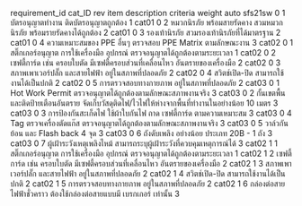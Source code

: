 requirement_id	cat_ID	rev	item	description	criteria	weight
auto	sfs21sw	0	1	บัตรอนุญาตทำงาน	ติดบัตรอนุญาตถูกต้อง	1
    cat01	0	2	หมวกนิรภัย พร้อมสายรัดคาง	สวมหมวกนิรภัย พร้อมรายรัดคางได้ถูกต้อง	2
    cat01	0	3	รองเท้านิรภัย	สวมรองเท้านิรภัยที่ได้มาตรฐาน	2
    cat01	0	4	ความเหมาะสมของ PPE อื่นๆ	ตรวจสอบ PPE Matrix ตามลักษณะงาน	3
    cat02	0	1	สติ๊กเกอร์อนุญาต การใช้เครื่องมือ อุปกรณ์	ตรวจอนุญาตได้ถูกต้องตามระยะเวลา	1
    cat02	0	2	เซฟตี้การ์ด เช่น ครอบใบตัด	มีเซฟตี้ครอบส่วนที่เคลื่อนไหว อันตรายของเครื่องมือ	2
    cat02	0	3	สภาพเพาเวอร์ปลั๊ก และสายไฟฟ้า	อยู่ในสภาพที่ปลอดภัย	2
    cat02	0	4	สวิตช์เปิด-ปิด	สามารถใช้งานได้เป็นปกติ	2
    cat02	0	5	การตรวจสอบทางกายภาพ	อยู่ในสภาพที่ปลอดภัย	2
    cat03	0	1	Hot Work Permit 	ตรวจอนุญาตได้ถูกต้องตามลักษณะสภาพงานจริง	3
    cat03	0	2	กั้นเขตพื้น และติดป้ายเตือนอันตราย	จัดเก็บวัสดุติดไฟ/ไวไฟให้ห่างจากพื้นที่ทำงานในอย่างน้อย 10 เมตร	3
    cat03	0	3	การป้องกันสะเก็ดไฟ	ใช้ผ้าใบกันไฟ ถาด เซฟตี้การ์ด ตามความเหมาะสม	3
    cat03	0	4	Tag ตรวจเครื่องตัดแก๊ส	ตรวจอนุญาตได้ถูกต้องตามลักษณะสภาพงานจริง	3
    cat03	0	5	วาล์วกันย้อน และ Flash back	4 จุด	3
    cat03	0	6	ถังดับเพลิง	อย่างน้อย ประเภท 20B - 1 ถัง	3
    cat03	0	7	ผู้เฝ้าระวังเหตุเพลิงไหม้	สามารถระบุผู้เฝ้าระวังที่ควบคุมเหตุการณ์ได้	3
    cat02	1	1	สติ๊กเกอร์อนุญาต การใช้เครื่องมือ อุปกรณ์	ตรวจอนุญาตได้ถูกต้องตามระยะเวลา	1
    cat02	1	2	เซฟตี้การ์ด เช่น ครอบใบตัด	มีเซฟตี้ครอบส่วนที่เคลื่อนไหว อันตรายของเครื่องมือ	2
    cat02	1	3	สภาพเพาเวอร์ปลั๊ก และสายไฟฟ้า	อยู่ในสภาพที่ปลอดภัย	2
    cat02	1	4	สวิตช์เปิด-ปิด	สามารถใช้งานได้เป็นปกติ	2
    cat02	1	5	การตรวจสอบทางกายภาพ	อยู่ในสภาพที่ปลอดภัย	2
    cat02	1	6	กล่องต่อสายไฟฟ้าชั่วคราว	ต้องใช้กล่องต่อสายแบบมี เบรกเกอร์ เท่านั้น	3
